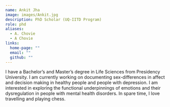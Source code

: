 ```yaml
---
name: Ankit Jha
image: images/Ankit.jpg
description: PhD Scholar (UQ-IITD Program)
role: phd
aliases:
  - A. Chovie
  - A Chovie
links:
  home-page: ""
  email: ""
  github: ""
---
```


 I have a Bachelor’s and Master’s degree in Life Sciences from Presidency University. I am currently working on documenting sex-differences in affect and decision making in healthy people and people with depression. I am interested in exploring the functional underpinnings of emotions and their dysregulation in people with mental health disorders. In spare time, I love travelling and playing chess.

